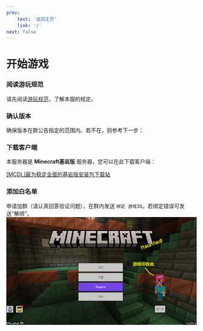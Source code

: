 ```yaml
---
prev: 
    text: '返回主页'
    link: '/'
next: false
---
```

# 开始游戏

<!-- ### 介绍

施工中 -->

### 阅读游玩规范

请先阅读[游玩规范](/guide/rules)，了解本服的规定。

### 确认版本

确保版本在群公告指定的范围内。若不在，则参考下一步：

### 下载客户端

本服务器是 **Minecraft基岩版** 服务器，您可以在此下载客户端：

[[MCDL]最为稳定全面的基岩版安装包下载站](https://mc.minebbs.com/) 

### 添加白名单
申请加群（请认真回答验证问题），在群内发送 `绑定 游戏ID`。若绑定错误可发送“解绑”。
![alt text](image.png)